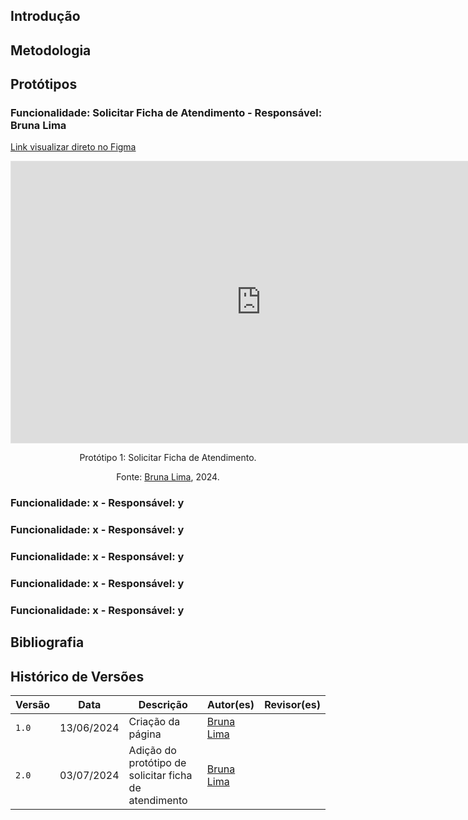 ## Introdução

## Metodologia

## Protótipos

### Funcionalidade: Solicitar Ficha de Atendimento - Responsável: Bruna Lima

[Link visualizar direto no Figma](https://www.figma.com/proto/NZpR1a6YDQK0aK86sxKgVp/Solicitar-Ficha-de-Atendimento---IHC?node-id=1-2&starting-point-node-id=1%3A2&t=Pm3U5IHXZRJ0hO03-1)

<center>

<iframe style="border: 1px solid rgba(0, 0, 0, 0.1);" width="800" height="450" src="https://www.figma.com/embed?embed_host=share&url=https%3A%2F%2Fwww.figma.com%2Fproto%2FNZpR1a6YDQK0aK86sxKgVp%2FSolicitar-Ficha-de-Atendimento---IHC%3Fnode-id%3D1-2%26starting-point-node-id%3D1%253A2%26t%3DPm3U5IHXZRJ0hO03-1" allowfullscreen></iframe>

<p>Protótipo 1: Solicitar Ficha de Atendimento.</p>

Fonte: [Bruna Lima](https://github.com/libruna), 2024.

</center>

### Funcionalidade: x - Responsável: y
### Funcionalidade: x - Responsável: y
### Funcionalidade: x - Responsável: y
### Funcionalidade: x - Responsável: y
### Funcionalidade: x - Responsável: y

## Bibliografia

## Histórico de Versões

| Versão  | Data       | Descrição                 | Autor(es)                   | Revisor(es)                                    |
| ------- | :--------: | ------------------------- | --------------------------- | ---------------------------------------------- |
| `1.0`   | 13/06/2024 | Criação da página         | [Bruna Lima](https://github.com/libruna) | |
| `2.0`   | 03/07/2024 | Adição do protótipo de solicitar ficha de atendimento   | [Bruna Lima](https://github.com/libruna) | |